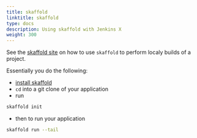 ```yaml
---
title: skaffold
linktitle: skaffold
type: docs
description: Using skaffold with Jenkins X
weight: 300
---
```

          
See the [skaffold site](https://skaffold.dev/) on how to use `skaffold`  to perform localy builds of a project.

Essentially you do the following:

* [install skaffold](https://skaffold.dev/docs/install/)
* `cd` into a git clone of your application
* run

```bash 
skaffold init
```

* then to run your application

```bash 
skaffold run --tail
```